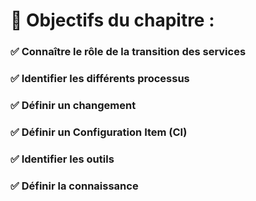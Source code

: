 # **🎯 Objectifs du chapitre :**

### ✅ **Connaître le rôle de la transition des services**

### ✅ **Identifier les différents processus**

### ✅ **Définir un changement**

### ✅ **Définir un Configuration Item (CI)**

### ✅ **Identifier les outils**

### ✅ **Définir la connaissance**

